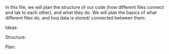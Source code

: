 In this file, we will plan the structure of our code (how different files connect and tak to each
other), and what they do. We will plan the basics of what different files do, and hoq data is stored/
connected between them:

Ideas:


Structure:


Plan:

